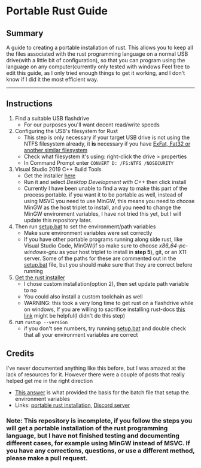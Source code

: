 # Portable Rust Guide
  
## Summary
A guide to creating a portable installation of rust.  This allows you to keep all the files associated with the rust programming language on a normal USB drive(with a little bit of configuration), so that you can program using the language on any computer(currently only tested with windows
Feel free to edit this guide, as I only tried enough things to get it working, and I don't know if I did it the most efficient way.
___
## Instructions
1. Find a suitable USB flashdrive
   + For our purposes you'll want decent read/write speeds
2. Configuring the USB's filesystem for Rust
   + This step is only necessary if your target USB drive is not using the NTFS filesystem already,  it **is** necessary if you have [ExFat, Fat32 or another similar filesystem](https://github.com/rust-lang/rustup/issues/2680)
   + Check what filesystem it's using: right-click the drive > properties
   + In Command Prompt enter ```CONVERT D: /FS:NTFS /NOSECURITY```
3. Visual Studio 2019 C++ Build Tools
   + Get the installer [here](https://visualstudio.microsoft.com/thank-you-downloading-visual-studio/?sku=BuildTools&rel=16)
   + Run it and select *Desktop Development with C++* then click install
   + Currently I have been unable to find a way to make this part of the process portable. if you want it to be portable as well, instead of using MSVC you need to use MinGW, this means you need to choose MinGW as the host triplet to install, and you need to change the MinGW environment variables, I have not tried this yet, but I will update this repository later.
4. Then run [setup.bat](https://github.com/TheBluePineapple/portable-rust-guide/blob/main/setup.bat) to set the environment/path variables
   + Make sure environment variables were set correctly
   + If you have other portable programs running along side rust, like Visual Studio Code, MinGW(if so make sure to choose _x86_64-pc-windows-gnu_ as your host triplet to install in **step 5**), git, or an X11 server.  Some of the paths for these are commented out in the [setup.bat](https://github.com/TheBluePineapple/portable-rust-guide/blob/main/setup.bat) file, but you should make sure that they are correct before running
5. [Get the rust installer](https://www.rust-lang.org/tools/install)
   + I chose custom installation(option 2), then set update path variable to no
   + You could also install a custom toolchain as well
   + WARNING: this took a very long time to get rust on a flashdrive while on windows, If you are willing to sacrifice installing rust-docs [this link](https://github.com/rust-lang/rustup/issues/2444) might be helpful(I didn't do this step)
6. run ```rustup --version```
   + if you don't see numbers, try running [setup.bat](https://github.com/TheBluePineapple/portable-rust-guide/blob/main/setup.bat) and double check that all your environment variables are correct



## Credits
I've never documented anything like this before, but I was amazed at the lack of resources for it.  However there were a couple of posts that really helped get me in the right direction  
   * [This answer](https://stackoverflow.com/questions/53928194/how-do-i-get-a-portable-installation-of-the-rust-programming-language#answer-66615774) is what provided the basis for the batch file that setup the environment variables
   * Links: [portable rust installation](https://users.rust-lang.org/t/solved-portable-rust-installation/12559), [Discord server](https://discord.com/invite/rust-lang-community)

### Note: This repository is incomplete, if you follow the steps you will get a portable installation of the rust programming language, but I have not finished testing and documenting different cases, for example using MinGW instead of MSVC.  If you have any corrections, questions, or use a different method, please make a pull request.
